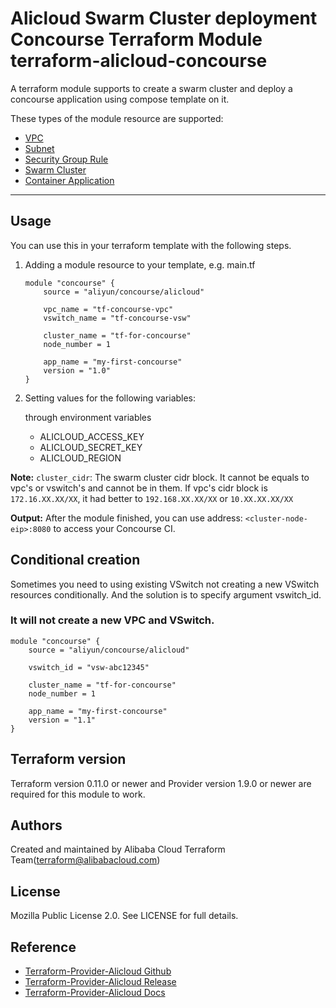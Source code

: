 Alicloud Swarm Cluster deployment Concourse Terraform Module
terraform-alicloud-concourse
=====================================================================

A terraform module supports to create a swarm cluster and deploy a concourse application using compose template on it.

These types of the module resource are supported:

- [VPC](https://www.terraform.io/docs/providers/alicloud/r/vpc.html)
- [Subnet](https://www.terraform.io/docs/providers/alicloud/r/vswitch.html)
- [Security Group Rule](https://www.terraform.io/docs/providers/alicloud/r/security_group_rule.html)
- [Swarm Cluster](https://www.terraform.io/docs/providers/alicloud/r/cs_swarm.html)
- [Container Application](https://www.terraform.io/docs/providers/alicloud/r/cs_application.html)

----------------------

Usage
-----
You can use this in your terraform template with the following steps.

1. Adding a module resource to your template, e.g. main.tf

    ```
    module "concourse" {
        source = "aliyun/concourse/alicloud"

        vpc_name = "tf-concourse-vpc"
        vswitch_name = "tf-concourse-vsw"

        cluster_name = "tf-for-concourse"
        node_number = 1

        app_name = "my-first-concourse"
        version = "1.0"
    }
    ```

2. Setting values for the following variables:

    through environment variables

    - ALICLOUD_ACCESS_KEY
    - ALICLOUD_SECRET_KEY
    - ALICLOUD_REGION


**Note:** `cluster_cidr`: The swarm cluster cidr block. It cannot be equals to vpc's or vswitch's and cannot be in them. If vpc's cidr block is `172.16.XX.XX/XX`,
          it had better to `192.168.XX.XX/XX` or `10.XX.XX.XX/XX`

**Output:** After the module finished, you can use address: `<cluster-node-eip>:8080` to access your Concourse CI.

Conditional creation
--------------------
Sometimes you need to using existing VSwitch not creating a new VSwitch resources conditionally. And the solution is to specify argument vswitch_id.

### It will not create a new VPC and VSwitch.

```
module "concourse" {
    source = "aliyun/concourse/alicloud"

    vswitch_id = "vsw-abc12345"

    cluster_name = "tf-for-concourse"
    node_number = 1

    app_name = "my-first-concourse"
    version = "1.1"
}
```

Terraform version
-----------------
Terraform version 0.11.0 or newer and Provider version 1.9.0 or newer are required for this module to work.

Authors
-------
Created and maintained by Alibaba Cloud Terraform Team(terraform@alibabacloud.com)

License
-------
Mozilla Public License 2.0. See LICENSE for full details.

Reference
---------
* [Terraform-Provider-Alicloud Github](https://github.com/terraform-providers/terraform-provider-alicloud)
* [Terraform-Provider-Alicloud Release](https://releases.hashicorp.com/terraform-provider-alicloud/)
* [Terraform-Provider-Alicloud Docs](https://www.terraform.io/docs/providers/alicloud/)


